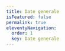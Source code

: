 ```yaml
---
title: Date generale
isFeatured: false
permalink: true
eleventyNavigation:
  order: 1
  key: Date generale
---
```

